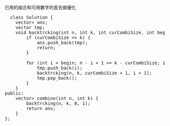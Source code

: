 已用的組合和可用數字的差去做優化
<pre>
  class Solution {
    vector<vector<int>> ans;
    vector<int> tmp;
    void backtrcking(int n, int k, int curCombiSize, int begin) {
        if (curCombiSize == k) {
            ans.push_back(tmp);
            return;
        }

        for (int i = begin; n - i + 1 >= k - curCombiSize; i++) {
            tmp.push_back(i);
            backtrcking(n, k, curCombiSize + 1, i + 1);
            tmp.pop_back();
        }
    }
public:
    vector<vector<int>> combine(int n, int k) {
        backtrcking(n, k, 0, 1);
        return ans;
    }
};
</pre>
